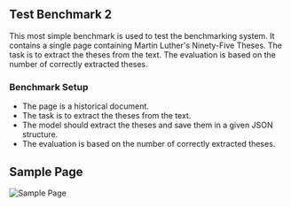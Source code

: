## Test Benchmark 2
This most simple benchmark is used to test the benchmarking system.
It contains a single page containing Martin Luther's Ninety-Five Theses.
The task is to extract the theses from the text.
The evaluation is based on the number of correctly extracted theses.

### Benchmark Setup
- The page is a historical document.
- The task is to extract the theses from the text.
- The model should extract the theses and save them in a given JSON structure.
- The evaluation is based on the number of correctly extracted theses.

## Sample Page
![Sample Page](images/luther.png)
